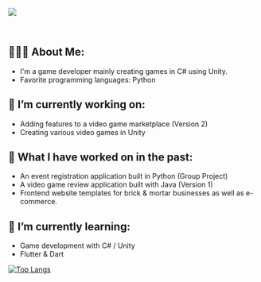 
<p align=”center”>
<img src=https://github.com/sarahsotomayor/sarahsotomayor/assets/116047642/ec66ab4a-26d3-408a-815e-64ff284fcbe5>

</p>

<br>

## 👩🏻‍💻 About Me:

* I'm a game developer mainly creating games in C# using Unity.
* Favorite programming languages: Python

## 🔭 I’m currently working on: 

* Adding features to a video game marketplace (Version 2)
* Creating various video games in Unity

## 🎉 What I have worked on in the past:
* An event registration application built in Python (Group Project)
* A video game review application built with Java (Version 1)
* Frontend website templates for brick & mortar businesses as well as e-commerce. 

## 🌱 I’m currently learning: 

* Game development with C# / Unity
* Flutter & Dart


[![Top Langs](https://github-readme-stats.vercel.app/api/top-langs/?username=sarahsotomayor&layout=compact&theme=dark#gh-dark-mode-only)](https://github.com/sarahsotomayor)
